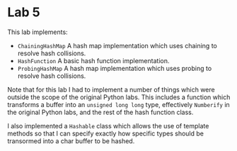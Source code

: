 # Lab 5
This lab implements:
- `ChainingHashMap` A hash map implementation which uses chaining to resolve hash collisions.
- `HashFunction` A basic hash function implementation.
- `ProbingHashMap` A hash map implementation which uses probing to resolve hash collisions.

Note that for this lab I had to implement a number of things which were outside the scope of the original Python labs. This includes a function which transforms a buffer into an `unsigned long long` type, effectively `Numberify` in the original Python labs, and the rest of the hash function class.

I also implemented a `Hashable` class which allows the use of template methods so that I can specify exactly how specific types should be transormed into a char buffer to be hashed.